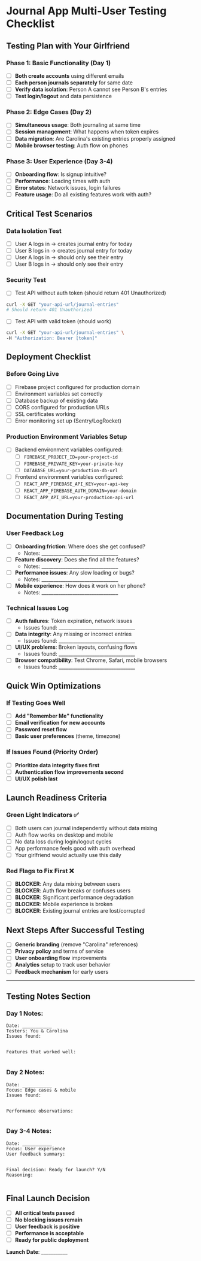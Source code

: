 # Journal App Multi-User Testing Checklist

## Testing Plan with Your Girlfriend

### Phase 1: Basic Functionality (Day 1)
- [ ] **Both create accounts** using different emails
- [ ] **Each person journals separately** for same date
- [ ] **Verify data isolation**: Person A cannot see Person B's entries
- [ ] **Test login/logout** and data persistence

### Phase 2: Edge Cases (Day 2)
- [ ] **Simultaneous usage**: Both journaling at same time
- [ ] **Session management**: What happens when token expires
- [ ] **Data migration**: Are Carolina's existing entries properly assigned
- [ ] **Mobile browser testing**: Auth flow on phones

### Phase 3: User Experience (Day 3-4)
- [ ] **Onboarding flow**: Is signup intuitive?
- [ ] **Performance**: Loading times with auth
- [ ] **Error states**: Network issues, login failures
- [ ] **Feature usage**: Do all existing features work with auth?

## Critical Test Scenarios

### Data Isolation Test
- [ ] User A logs in → creates journal entry for today
- [ ] User B logs in → creates journal entry for today
- [ ] User A logs in → should only see their entry
- [ ] User B logs in → should only see their entry

### Security Test
- [ ] Test API without auth token (should return 401 Unauthorized)
```bash
curl -X GET "your-api-url/journal-entries"
# Should return 401 Unauthorized
```

- [ ] Test API with valid token (should work)
```bash
curl -X GET "your-api-url/journal-entries" \
-H "Authorization: Bearer [token]"
```

## Deployment Checklist

### Before Going Live
- [ ] Firebase project configured for production domain
- [ ] Environment variables set correctly
- [ ] Database backup of existing data
- [ ] CORS configured for production URLs
- [ ] SSL certificates working
- [ ] Error monitoring set up (Sentry/LogRocket)

### Production Environment Variables Setup
- [ ] Backend environment variables configured:
  - [ ] `FIREBASE_PROJECT_ID=your-project-id`
  - [ ] `FIREBASE_PRIVATE_KEY=your-private-key`
  - [ ] `DATABASE_URL=your-production-db-url`

- [ ] Frontend environment variables configured:
  - [ ] `REACT_APP_FIREBASE_API_KEY=your-api-key`
  - [ ] `REACT_APP_FIREBASE_AUTH_DOMAIN=your-domain`
  - [ ] `REACT_APP_API_URL=your-production-api-url`

## Documentation During Testing

### User Feedback Log
- [ ] **Onboarding friction**: Where does she get confused?
  - Notes: ________________________________
- [ ] **Feature discovery**: Does she find all the features?
  - Notes: ________________________________
- [ ] **Performance issues**: Any slow loading or bugs?
  - Notes: ________________________________
- [ ] **Mobile experience**: How does it work on her phone?
  - Notes: ________________________________

### Technical Issues Log
- [ ] **Auth failures**: Token expiration, network issues
  - Issues found: ________________________________
- [ ] **Data integrity**: Any missing or incorrect entries
  - Issues found: ________________________________
- [ ] **UI/UX problems**: Broken layouts, confusing flows
  - Issues found: ________________________________
- [ ] **Browser compatibility**: Test Chrome, Safari, mobile browsers
  - Issues found: ________________________________

## Quick Win Optimizations

### If Testing Goes Well
- [ ] **Add "Remember Me" functionality**
- [ ] **Email verification for new accounts**
- [ ] **Password reset flow**
- [ ] **Basic user preferences** (theme, timezone)

### If Issues Found (Priority Order)
- [ ] **Prioritize data integrity fixes first**
- [ ] **Authentication flow improvements second**
- [ ] **UI/UX polish last**

## Launch Readiness Criteria

### Green Light Indicators ✅
- [ ] Both users can journal independently without data mixing
- [ ] Auth flow works on desktop and mobile
- [ ] No data loss during login/logout cycles
- [ ] App performance feels good with auth overhead
- [ ] Your girlfriend would actually use this daily

### Red Flags to Fix First ❌
- [ ] **BLOCKER**: Any data mixing between users
- [ ] **BLOCKER**: Auth flow breaks or confuses users
- [ ] **BLOCKER**: Significant performance degradation
- [ ] **BLOCKER**: Mobile experience is broken
- [ ] **BLOCKER**: Existing journal entries are lost/corrupted

## Next Steps After Successful Testing

- [ ] **Generic branding** (remove "Carolina" references)
- [ ] **Privacy policy** and terms of service
- [ ] **User onboarding flow** improvements
- [ ] **Analytics** setup to track user behavior
- [ ] **Feedback mechanism** for early users

---

## Testing Notes Section

### Day 1 Notes:
```
Date: ___________
Testers: You & Carolina
Issues found:


Features that worked well:


```

### Day 2 Notes:
```
Date: ___________
Focus: Edge cases & mobile
Issues found:


Performance observations:


```

### Day 3-4 Notes:
```
Date: ___________
Focus: User experience
User feedback summary:


Final decision: Ready for launch? Y/N
Reasoning:


```

## Final Launch Decision

- [ ] **All critical tests passed**
- [ ] **No blocking issues remain**
- [ ] **User feedback is positive**
- [ ] **Performance is acceptable**
- [ ] **Ready for public deployment**

**Launch Date**: ___________
